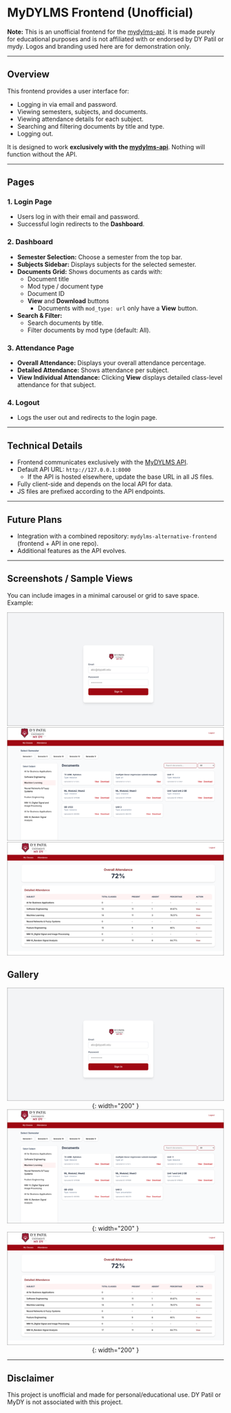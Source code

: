 # MyDYLMS Frontend (Unofficial)

**Note:** This is an unofficial frontend for the [mydylms-api](https://github.com/viraj-sh/mydylms-api). It is made purely for educational purposes and is not affiliated with or endorsed by DY Patil or mydy. Logos and branding used here are for demonstration only.

---

## Overview

This frontend provides a user interface for:

- Logging in via email and password.
- Viewing semesters, subjects, and documents.
- Viewing attendance details for each subject.
- Searching and filtering documents by title and type.
- Logging out.

It is designed to work **exclusively with the [mydylms-api](https://github.com/viraj-sh/mydylms-api)**. Nothing will function without the API.

---

## Pages

### 1. Login Page

- Users log in with their email and password.
- Successful login redirects to the **Dashboard**.

### 2. Dashboard

- **Semester Selection:** Choose a semester from the top bar.
- **Subjects Sidebar:** Displays subjects for the selected semester.
- **Documents Grid:** Shows documents as cards with:
  - Document title
  - Mod type / document type
  - Document ID
  - **View** and **Download** buttons
    - Documents with `mod_type: url` only have a **View** button.
- **Search & Filter:**
  - Search documents by title.
  - Filter documents by mod type (default: All).

### 3. Attendance Page

- **Overall Attendance:** Displays your overall attendance percentage.
- **Detailed Attendance:** Shows attendance per subject.
- **View Individual Attendance:** Clicking **View** displays detailed class-level attendance for that subject.

### 4. Logout

- Logs the user out and redirects to the login page.

---

## Technical Details

- Frontend communicates exclusively with the [MyDYLMS API](https://github.com/viraj-sh/mydylms-api).
- Default API URL: `http://127.0.0.1:8000`
  - If the API is hosted elsewhere, update the base URL in all JS files.
- Fully client-side and depends on the local API for data.
- JS files are prefixed according to the API endpoints.

---

## Future Plans

- Integration with a combined repository: `mydylms-alternative-frontend` (frontend + API in one repo).
- Additional features as the API evolves.

---

## Screenshots / Sample Views

You can include images in a minimal carousel or grid to save space. Example:


![Login Page](./src/images/preview_login.png)
![Dashboard](./src/images/preview_dashboard.png)
![Attendance](./src/images/preview_attendance.png)

## Gallery

<div align="center">
  
![Login Page](./src/images/preview_login.png){: width="200" }
![Dashboard](./src/images/preview_dashboard.png){: width="200" }
![Attendance](./src/images/preview_attendance.png){: width="200" }

</div>

---

## Disclaimer

This project is unofficial and made for personal/educational use. DY Patil or MyDY is not associated with this project.
